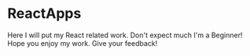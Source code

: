 # ReactApps
Here I will put my React related work. Don't expect much I'm a Beginner!
Hope you enjoy my work.
Give your feedback!

